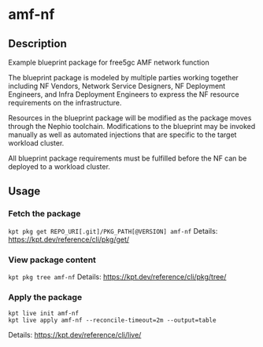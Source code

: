 # amf-nf

## Description

Example blueprint package for free5gc AMF network function

The blueprint package is modeled by multiple parties working together including NF Vendors, Network Service Designers, NF Deployment Engineers, and Infra Deployment Engineers to express the NF resource requirements on the infrastructure.

Resources in the blueprint package will be modified as the package moves through the Nephio toolchain. Modifications to the blueprint may be invoked manually as well as
automated injections that are specific to the target workload cluster.

All blueprint package requirements must be fulfilled before the NF can be deployed to a workload cluster.

## Usage

### Fetch the package
`kpt pkg get REPO_URI[.git]/PKG_PATH[@VERSION] amf-nf`
Details: https://kpt.dev/reference/cli/pkg/get/

### View package content
`kpt pkg tree amf-nf`
Details: https://kpt.dev/reference/cli/pkg/tree/

### Apply the package
```
kpt live init amf-nf
kpt live apply amf-nf --reconcile-timeout=2m --output=table
```
Details: https://kpt.dev/reference/cli/live/
